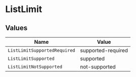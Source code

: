 # ListLimit


## Values

| Name                         | Value                        |
| ---------------------------- | ---------------------------- |
| `ListLimitSupportedRequired` | supported-required           |
| `ListLimitSupported`         | supported                    |
| `ListLimitNotSupported`      | not-supported                |
